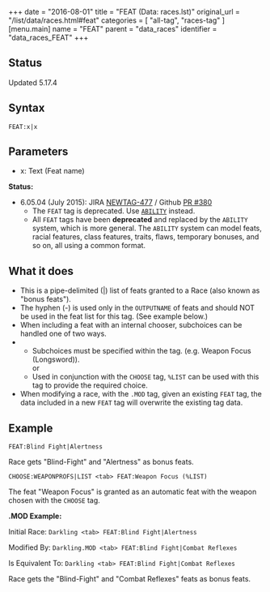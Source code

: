 +++
date = "2016-08-01"
title = "FEAT (Data: races.lst)"
original_url = "/list/data/races.html#feat"
categories = [ "all-tag", "races-tag" ]
[menu.main]
    name = "FEAT"
    parent = "data_races"
    identifier = "data_races_FEAT"
+++

## Status

Updated 5.17.4

## Syntax

`FEAT:x|x`

## Parameters

-   x: Text (Feat name)



<span id="feat"></span>

**Status:**

-   6.05.04 (July 2015): JIRA
    [NEWTAG-477](http://jira.pcgen.org/browse/NEWTAG-477) / Github [PR
    \#380](https://github.com/PCGen/pcgen/pull/380)
    -   The `FEAT` tag is deprecated. Use
        [`ABILITY`](/list/global/other/ability.html) instead.
    -   All `FEAT` tags have been **deprecated** and replaced by the
        `ABILITY` system, which is more general. The `ABILITY` system
        can model feats, racial features, class features, traits, flaws,
        temporary bonuses, and so on, all using a common format.

What it does
------------

-   This is a pipe-delimited (|) list of feats granted to a Race (also
    known as "bonus feats").
-   The hyphen (-) is used only in the `OUTPUTNAME` of feats and should
    NOT be used in the feat list for this tag. (See example below.)
-   When including a feat with an internal chooser, subchoices can be
    handled one of two ways.
-   -   Subchoices must be specified within the tag. (e.g. Weapon Focus
        (Longsword)).\
         or
    -   Used in conjunction with the `CHOOSE` tag, `%LIST` can be used
        with this tag to provide the required choice.
-   When modifying a race, with the `.MOD` tag, given an existing `FEAT`
    tag, the data included in a new `FEAT` tag will overwrite the
    existing tag data.

Example
-------

`FEAT:Blind Fight|Alertness`

Race gets "Blind-Fight" and "Alertness" as bonus feats.

`CHOOSE:WEAPONPROFS|LIST <tab> FEAT:Weapon Focus (%LIST)`

The feat "Weapon Focus" is granted as an automatic feat with the weapon
chosen with the `CHOOSE` tag.

**.MOD Example:**

Initial Race: `Darkling <tab> FEAT:Blind Fight|Alertness`

Modified By: `Darkling.MOD <tab> FEAT:Blind Fight|Combat Reflexes`

Is Equivalent To: `Darkling <tab> FEAT:Blind Fight|Combat Reflexes`

Race gets the "Blind-Fight" and "Combat Reflexes" feats as bonus feats.

